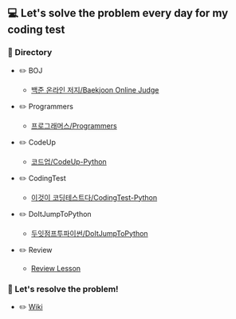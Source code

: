 ## 💻 Let's solve the problem every day for my coding test

### 📂 Directory

- :pencil2: BOJ

    - [백준 온라인 저지/Baekjoon Online Judge](https://github.com/m1nnh/Problem_Solving/tree/master/BOJ)

- :pencil2: Programmers

    - [프로그래머스/Programmers](https://github.com/m1nnh/Problem_Solving/tree/master/Programmers)

- :pencil2: CodeUp

    - [코드업/CodeUp-Python](https://github.com/m1nnh/Problem_Solving/tree/master/Python/CodeUp)

- :pencil2: CodingTest
    
    - [이것이 코딩테스트다/CodingTest-Python](https://github.com/m1nnh/Problem_Solving/tree/master/Python/CodingTest)

- :pencil2: DoItJumpToPython

    - [두잇점프투파이썬/DoItJumpToPython](https://github.com/m1nnh/Problem_Solving/tree/master/Python/DoItJumpToPython)

- :pencil2: Review

    - [Review Lesson](https://github.com/m1nnh/Problem_Solving/tree/master/Review)


### :memo: Let's resolve the problem!

- :pencil2: [Wiki](https://github.com/m1nnh/Problem_Solving/wiki/Let's-Resolve-the-problem)
